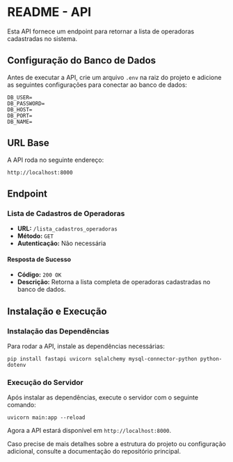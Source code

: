 # README - API

Esta API fornece um endpoint para retornar a lista de operadoras cadastradas no sistema.

## Configuração do Banco de Dados

Antes de executar a API, crie um arquivo `.env` na raiz do projeto e adicione as seguintes configurações para conectar ao banco de dados:

```
DB_USER=
DB_PASSWORD=
DB_HOST=
DB_PORT=
DB_NAME=
```

## URL Base

A API roda no seguinte endereço:

```
http://localhost:8000
```

## Endpoint

### Lista de Cadastros de Operadoras

- **URL:** `/lista_cadastros_operadoras`
- **Método:** `GET`
- **Autenticação:** Não necessária

#### Resposta de Sucesso

- **Código:** `200 OK`
- **Descrição:** Retorna a lista completa de operadoras cadastradas no banco de dados.

## Instalação e Execução

### Instalação das Dependências

Para rodar a API, instale as dependências necessárias:

```
pip install fastapi uvicorn sqlalchemy mysql-connector-python python-dotenv
```

### Execução do Servidor

Após instalar as dependências, execute o servidor com o seguinte comando:

```
uvicorn main:app --reload
```

Agora a API estará disponível em `http://localhost:8000`.

Caso precise de mais detalhes sobre a estrutura do projeto ou configuração adicional, consulte a documentação do repositório principal.
